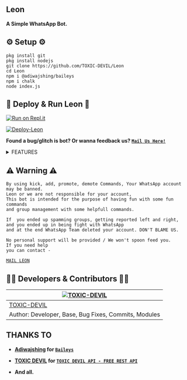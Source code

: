 ## Leon
**A Simple WhatsApp Bot.**

## ⚙️ Setup ⚙️

```
pkg install git
pkg install nodejs
git clone https://github.com/TOXIC-DEVIL/Leon
cd Leon
npm i @adiwajshing/baileys
npm i chalk
node index.js
```
  
## 💫 Deploy & Run Leon 💫

[![Run on Repl.it](https://repl.it/badge/github/TOXIC-DEVIL/WhatsApp-Bot)](https://replit.com/@TOXICDEVIL/Leon)

[![Deploy-Leon](https://www.herokucdn.com/deploy/button.svg)](https://heroku.com/deploy?template=https://github.com/TOXIC-DEVIL/Leon)

**Found a bug/glitch is bot? Or wanna feedback us? [`Mail Us Here!`](mailto:leon.toxicdevil@gmail.com)**

<details>
  <summary>FEATURES</summary>
<p>
| COMMAND        | SHORT DESC                                                        | STATUS |
|:--------------:|-------------------------------------------------------------------|:------:|
| AFK            | Away From Keyboard                                                | ✅️     |
| SIMI           | AI Chatbot                                                        | ✅️     |
| ACO            | AI Chatbot                                                        | ✅️     |
| INFO           | Bot's information                                                 | ✅️     |
| BAILEYS        | Checks the message is send by baileys/bot                         | ✅️     |
| CARBON         | Text to Image using carbon                                        | ✅️     |
| CLEAR          | Clears the messages in chat                                       | ✅️     |
| MP3            | Video to audio                                                    | ✅️     |
| PHOTO          | Sticker to image                                                  | ✅️     |
| TERMUX         | Runs command                                                      | ✅️     |
| ANTI LINK      | Restricts links in group ( ON / OFF )                             | ✅️     |
| FILTER         | Adds or shows setted auto reply in chat ( ADD / REMOVE )          | ✅️     |
| STOP           | Removes the filter from chat                                      | ✅️     |
| WELCOME        | Welcome users in group with custom messages. ( ON / OFF )         | ✅️     |
| GOODBYE        | GoodBye users in group with custom messages. ( ON / OFF )         | ✅️     |
| BAN            | Kicks user from group                                             | ❌️     |
| ADD            | Adds user in group                                                | ❌️     |
| PROMOTE        | Makes someone admin                                               | ❌️     |
| DEMOTE         | Makes someone member from admin                                   | ❌️     |
| MUTE           | Makes group - Admins Only                                         | ❌️     |
| UNMUTE         | Makes group - Everyone can send message                           | ❌️     |
| LINKGC         | Gets group invite link                                            | ❌️     |
| REVOKE         | Revokes group link                                                | ❌️     |
| SETGCNAME      | Changes group name                                                | ❌️     |
| SETDESC        | Changes/sets group description                                    | ❌️     |
| SETGCPP        | Changes/sets group profile picture                                | ❌️     |
| RESTART        | Restart bot ( Doesn't affect db )                                 | ✅️     |
| SHUTDOWN       | Turns off the bot ( COULDN'T BE TURNED ON WITH A COMMAND )        | ✅️     |
| SETVAR         | Sets/edits heroku var                                             | ✅️     |
| DELVAR         | Deletes/removes heroku var                                        | ✅️     |
| GETVAR         | Gets thr value of heroku var                                      | ✅️     |
| LYRICS         | Searches the music lyrics                                         | ✅️     |
| MIX            | Mixes a pair of emojis ( 2 ) as an Image                          | ✅️     |
| INSERT         | Adds external plugin                                              | ✅️     |
| PLUGIN         | Shows the external plugin                                         | ✅️     |
| REMOVE         | Removes the external plugin                                       | ✅️     |
| LEAVE          | Leaves from the group                                             | ✅️     |
| ABOUT          | Changes profile about                                             | ✅️     |
| NAME           | Changes profile name                                              | ✅️     |
| PP             | Changes/sets user profile picture                                 | ✅️     |
| BLOCK          | Blocks the user                                                   | ✅️     |
| UNBLOCK        | Unblocks the user                                                 | ✅️     |
| JID            | Gets the chat jid                                                 | ✅️     |
| PROFILE        | Shows the user info                                               | ✅️     |
| QR             | Text to QR                                                        | ✅️     |
| QUOTE          | Random quote ( english )                                          | ✅️     |
| RBG            | Removes image backgroud                                           | ✅️     |
| SCAN           | Checks number is registered in WhatsApp                           | ✅️     |
| TR             | Translates text                                                   | ✅️     |
| TTS            | Text to speech ( google translator )                              | ✅️     |
| MUSIC          | Download music                                                    | ✅️     |
| VIDEO          | Download YouTube video                                            | ✅️     |
| SPDF           | Site to PDF                                                       | ✅️     |
| MEDIAFIRE      | Gets information of mediafire file                                | ✅️     |
| STICKERS       | Image/Video to Sticker                                            | ✅️     |
| ALIVE          | Bot is working?                                                   | ✅️     |
| SYSD           | Shows system stats                                                | ✅️     |
| TAGADMIN       | Tags Admin in Group                                               | ✅️     |
| TAGALL         | Tags everyone in group                                            | ✅️     |
| TEXTMAKER      | Set of commands - Text to images                                  | ✅️     |
| TRUTH          | Random truth ( truth or dare )                                    | ✅️     |
| DARE           | Random dare ( truth or dare )                                     | ✅️     |
| TTP            | Text to image                                                     | ✅️     |
| ATTP           | Text to sticker ( rainbow effect )                                | ✅️     |
| EMOJI          | Emoji to image/png                                                | ✅️     |
| UNVOICE        | Audio to voice note                                               | ✅️     |
| UNAUDIO        | Voice note to audio                                               | ✅️     |
| UPDATE         | Checks for update                                                 | ✅️     |
| UPDATE NOW     | Updates the bot                                                   | ✅️     |
| OWNER          | Owner number ( vcard )                                            | ✅️     |
| DEVELOPER      | Bot/Developer's email                                             | ✅️     |
| VCARD          | Generates vcard with number and name                              | ✅️     |
| WEATHER        | Weather of the place                                              | ✅️     |
| PING           | Speed/Ping test                                                   | ✅️     |
| SHORT          | Shorten long url with tinyurl.com                                 | ❌️     |
| WHOIS          | Chat information                                                  | ✅️     |

<p>
</details>

## ⚠ Warning ⚠

```
By using kick, add, promote, demote Commands, Your WhatsApp account may be banned.
Leon or we are not responsible for your account, 
This bot is intended for the purpose of having fun with some fun commands 
and group management with some helpfull commands.

If  you ended up spamming groups, getting reported left and right, 
and you ended up in being fight with WhatsApp
and at the end WhatsApp Team deleted your account. DON'T BLAME US.

No personal support will be provided / We won't spoon feed you. 
If you need help
you can contact - 
```
[`MAIL LEON`](mailto:leon.toxicdevil@gmail.com)

## 👨‍💻 Developers & Contributors 👨‍💻

 [![TOXIC-DEVIL](https://github.com/TOXIC-DEVIL.png?size=100)](https://github.com/TOXIC-DEVIL) |
----|
[TOXIC-DEVIL](https://github.com/TOXIC-DEVIL)  | 
Author: Developer, Base, Bug Fixes, Commits, Modules | 

## THANKS TO

- **[Adiwajshing](https://github.com/Adiwajshing) for [`Baileys`](https://github.com/adiwajshing/Baileys)**

- **[TOXIC DEVIL](https://github.com/TOXIC-DEVIL) for [`TOXIC DEVIL API - FREE REST API`](https://api-toxic-devil.herokuapp.com/)**

- **And all.**
